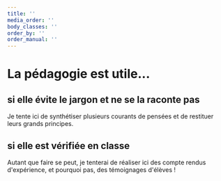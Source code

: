 ```yaml
---
title: ''
media_order: ''
body_classes: ''
order_by: ''
order_manual: ''
---
```


# La pédagogie est utile...

## si elle évite le jargon et ne se la raconte pas

Je tente ici de synthétiser plusieurs courants de pensées et de restituer leurs grands principes.

## si elle est vérifiée en classe

Autant que faire se peut, je tenterai de réaliser ici des compte rendus d'expérience, et pourquoi pas, des témoignages d'élèves !